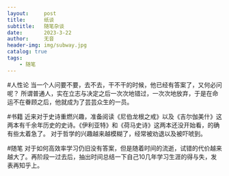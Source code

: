 ```yaml
---
layout:     post
title:      纸谈
subtitle:   随笔杂谈
date:       2023-3-22
author:     无音
header-img: img/subway.jpg
catalog: true
tags:
    - 随笔
---
```

#人性论
当一个人问要不要，去不去，干不干的时候，他已经有答案了，又何必问呢？
所谓普通人，实在立志与决定之后一次次地错过，一次次地放弃，于是在命运不在眷顾之后，他就成为了芸芸众生的一员。

#书籍
近来对于史诗重燃兴趣，准备阅读《尼伯龙根之戒》以及《吉尔伽美什》这两本有千余年历史的史诗。《伊利亚特》和《荷马史诗》这两本还没开始看，的确有些太着急了。
对于哲学的兴趣越来越模糊了，经常被劝退以及被吓唬到。

#随笔
对于如何高效率学习仍旧没有答案，但是随着时间的流逝，试错的代价越来越大了。再阶段一过去后，抽出时间总结一下自己10几年学习生涯的得与失，发表再知乎上。

